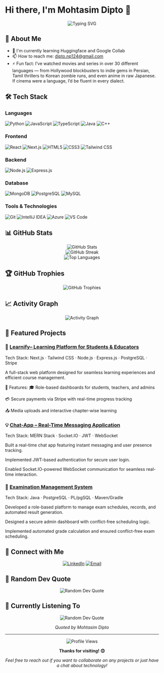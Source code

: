 # Hi there, I'm Mohtasim Dipto 👋

<div align="center">
  <img src="https://readme-typing-svg.herokuapp.com?font=Fira+Code&pause=1000&color=2E9EF7&center=true&vCenter=true&width=435&lines=Full+Stack+Developer;Problem+Solver;Always+Learning" alt="Typing SVG" />
</div>

## 🚀 About Me

- 🌱 I'm currently learning Huggingface and Google Collab
- 📫 How to reach me: dipto.np124@gmail.com
- ⚡ Fun fact:  I’ve watched movies and series in over 30 different languages — from Hollywood blockbusters to indie gems in Persian, Tamil thrillers to Korean zombie runs, and even anime in raw Japanese. If cinema were a language, I’d be fluent in every dialect.

## 🛠️ Tech Stack

### Languages
![Python](https://img.shields.io/badge/Python-3776AB?style=for-the-badge&logo=python&logoColor=white)
![JavaScript](https://img.shields.io/badge/JavaScript-F7DF1E?style=for-the-badge&logo=javascript&logoColor=black)
![TypeScript](https://img.shields.io/badge/TypeScript-007ACC?style=for-the-badge&logo=typescript&logoColor=white)
![Java](https://img.shields.io/badge/Java-ED8B00?style=for-the-badge&logo=java&logoColor=white)
![C++](https://img.shields.io/badge/C++-00599C?style=for-the-badge&logo=c%2B%2B&logoColor=white)

### Frontend
![React](https://img.shields.io/badge/React-20232A?style=for-the-badge&logo=react&logoColor=61DAFB)
![Next.js](https://img.shields.io/badge/Next.js-000000?style=for-the-badge&logo=nextdotjs&logoColor=white)
![HTML5](https://img.shields.io/badge/HTML5-E34F26?style=for-the-badge&logo=html5&logoColor=white)
![CSS3](https://img.shields.io/badge/CSS3-1572B6?style=for-the-badge&logo=css3&logoColor=white)
![Tailwind CSS](https://img.shields.io/badge/Tailwind_CSS-38B2AC?style=for-the-badge&logo=tailwind-css&logoColor=white)

### Backend
![Node.js](https://img.shields.io/badge/Node.js-43853D?style=for-the-badge&logo=node.js&logoColor=white)
![Express.js](https://img.shields.io/badge/Express.js-404D59?style=for-the-badge)
### Database
![MongoDB](https://img.shields.io/badge/MongoDB-4EA94B?style=for-the-badge&logo=mongodb&logoColor=white)
![PostgreSQL](https://img.shields.io/badge/PostgreSQL-316192?style=for-the-badge&logo=postgresql&logoColor=white)
![MySQL](https://img.shields.io/badge/MySQL-00000F?style=for-the-badge&logo=mysql&logoColor=white)

### Tools & Technologies
![Git](https://img.shields.io/badge/Git-F05032?style=for-the-badge&logo=git&logoColor=white)
![IntelliJ IDEA](https://img.shields.io/badge/IntelliJ_IDEA-000000?style=for-the-badge&logo=intellij-idea&logoColor=white)
![Azure](https://img.shields.io/badge/Azure-0078D4?style=for-the-badge&logo=microsoft-azure&logoColor=white)
![VS Code](https://img.shields.io/badge/VS_Code-007ACC?style=for-the-badge&logo=visual-studio-code&logoColor=white)

## 📊 GitHub Stats

<div align="center">
  <img src="https://github-readme-stats.vercel.app/api?username=Dipto6969&show_icons=true&theme=radical&hide_border=true&count_private=true" alt="GitHub Stats" />
</div>

<div align="center">
  <img src="https://github-readme-streak-stats.herokuapp.com/?user=Dipto6969&theme=radical&hide_border=true" alt="GitHub Streak" />
</div>

<div align="center">
  <img src="https://github-readme-stats.vercel.app/api/top-langs/?username=Dipto6969&layout=compact&theme=radical&hide_border=true" alt="Top Languages" />
</div>

## 🏆 GitHub Trophies

<div align="center">
  <img src="https://github-profile-trophy.vercel.app/?username=Dipto6969&theme=radical&no-frame=true&no-bg=false&margin-w=4" alt="GitHub Trophies" />
</div>

## 📈 Activity Graph

<div align="center">
  <img src="https://github-readme-activity-graph.vercel.app/graph?username=Dipto6969&theme=react-dark&hide_border=true" alt="Activity Graph" />
</div>

## 🎯 Featured Projects

### 🚀 [Learnify– Learning Platform for Students & Educators ](https://github.com/Dipto6969/Learnify)

Tech Stack: Next.js · Tailwind CSS · Node.js · Express.js · PostgreSQL · Stripe

A full-stack web platform designed for seamless learning experiences and efficient course management.

🔧 Features:
🎓 Role-based dashboards for students, teachers, and admins

💳 Secure payments via Stripe with real-time progress tracking

📤 Media uploads and interactive chapter-wise learning

### 💡 [Chat-App – Real-Time Messaging Application](https://github.com/Dipto6969/CHAT-APP)

Tech Stack: MERN Stack · Socket.IO · JWT · WebSocket

Built a real-time chat app featuring instant messaging and user presence tracking.

Implemented JWT-based authentication for secure user login.

Enabled Socket.IO-powered WebSocket communication for seamless real-time interaction.

### 🔧 [Examination Management System](https://github.com/Dipto6969/Examination-Management-System)
Tech Stack: Java · PostgreSQL · PL/pgSQL · Maven/Gradle

Developed a role-based platform to manage exam schedules, records, and automated result generation.

Designed a secure admin dashboard with conflict-free scheduling logic.

Implemented automated grade calculation and ensured conflict-free exam scheduling.


## 🤝 Connect with Me

<div align="center">
  
[![LinkedIn](https://img.shields.io/badge/LinkedIn-0077B5?style=for-the-badge&logo=linkedin&logoColor=white)](https://www.linkedin.com/in/mohtasim-dipto/)
[![Email](https://img.shields.io/badge/Email-D14836?style=for-the-badge&logo=gmail&logoColor=white)](mailto:dipto.np124@gmail.com)
</div>

## 💭 Random Dev Quote

<div align="center">
  <img src="https://quotes-github-readme.vercel.app/api?type=horizontal&theme=radical" alt="Random Dev Quote" />
</div>

## 🎵 Currently Listening To

<div align="center">
  <img src="https://quotes-github-readme.vercel.app/api?type=horizontal&theme=radical" alt="Random Dev Quote" />
  <p><em>Quoted by Mohtasim Dipto</em></p>
</div>

---

<div align="center">
  <img src="https://komarev.com/ghpvc/?username=yourusername&label=Profile%20views&color=0e75b6&style=flat" alt="Profile Views" />
  
  **Thanks for visiting! 😊**
  
  *Feel free to reach out if you want to collaborate on any projects or just have a chat about technology!*
</div>
